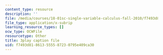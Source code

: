 ```yaml
---
content_type: resource
description: ''
file: /media/courses/18-01sc-single-variable-calculus-fall-2010/f7493d818613555587230795e409ca30_XRkgBWbWvg4.vtt
file_type: application/x-subrip
learning_resource_types: []
ocw_type: OCWFile
resourcetype: Other
title: 3play caption file
uid: f7493d81-8613-5555-8723-0795e409ca30
---
```

